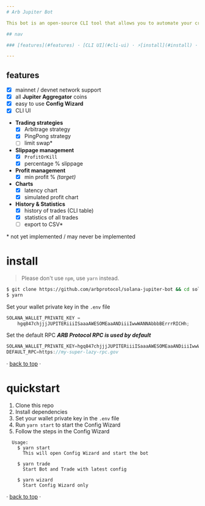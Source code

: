 ```yaml
---
# Arb Jupiter Bot

This bot is an open-source CLI tool that allows you to automate your crypto trading strategies on the Solana blockchain. The bot is currently written in JS and uses the [Jupiter SDK](https://docs.jup.ag/jupiter-core/jupiter-sdk/v1) to find routes and execute trades. It is my own version of the jupiter arb bot

## nav

### [features](#features) · [CLI UI](#cli-ui) · ⚡️[install](#install) · [quickstart](#quickstart) · [tips](#some-tips-👀) · [hotkeys](#hotkeys)

---
```


## features

- [x] mainnet / devnet network support
- [x] all **Jupiter Aggregator** coins
- [x] easy to use **Config Wizard**
- [x] CLI UI
- **Trading strategies**
  - [x] Arbitrage strategy
  - [x] PingPong strategy
  - [ ] limit swap\*
- **Slippage management**
  - [x] `ProfitOrKill`
  - [x] percentage % slippage
- **Profit management**
  - [x] min profit % _(target)_
- **Charts**
  - [x] latency chart
  - [x] simulated profit chart
- **History & Statistics**
  - [x] history of trades (CLI table)
  - [x] statistics of all trades
  - [ ] export to CSV\*

\* not yet implemented / may never be implemented


# install

> Please don't use `npm`, use `yarn` instead.

```bash
$ git clone https://github.com/arbprotocol/solana-jupiter-bot && cd solana-jupiter-bot
$ yarn
```

Set your wallet private key in the `.env` file

```js
SOLANA_WALLET_PRIVATE_KEY =
	hgq847chjjjJUPITERiiiISaaaAWESOMEaaANDiiiIwwWANNAbbbBErrrRICHh;
```

Set the default RPC
**_ARB Protocol RPC is used by default_**

```js
SOLANA_WALLET_PRIVATE_KEY=hgq847chjjjJUPITERiiiISaaaAWESOMEaaANDiiiIwwWANNAbbbBErrrRICHh
DEFAULT_RPC=https://my-super-lazy-rpc.gov
```

· [back to top](#nav) ·

# quickstart

1. Clone this repo
2. Install dependencies
3. Set your wallet private key in the `.env` file
4. Run `yarn start` to start the Config Wizard
5. Follow the steps in the Config Wizard

```
  Usage:
    $ yarn start
      This will open Config Wizard and start the bot

    $ yarn trade
      Start Bot and Trade with latest config

    $ yarn wizard
      Start Config Wizard only
```

· [back to top](#nav) ·

